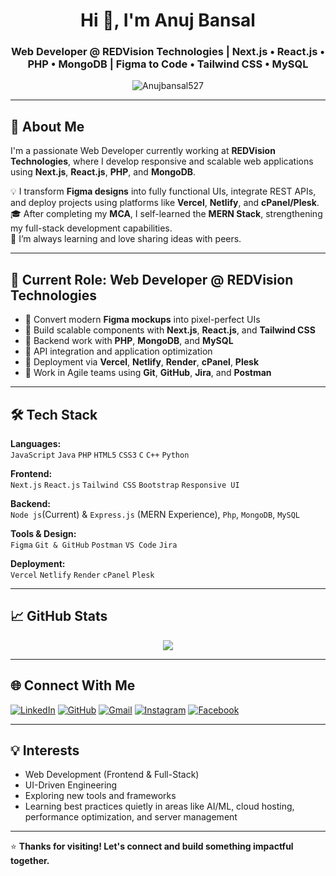 <h1 align="center">Hi 👋, I'm Anuj Bansal</h1>
<h3 align="center">Web Developer @ REDVision Technologies | Next.js • React.js • PHP • MongoDB | Figma to Code • Tailwind CSS • MySQL</h3>

<p align="center">
  <img src="https://komarev.com/ghpvc/?username=Anujbansal527&label=Profile%20views&color=0e75b6&style=flat" alt="Anujbansal527" />
</p>

---

## 🚀 About Me

I'm a passionate Web Developer currently working at **REDVision Technologies**, where I develop responsive and scalable web applications using **Next.js**, **React.js**, **PHP**, and **MongoDB**.

💡 I transform **Figma designs** into fully functional UIs, integrate REST APIs, and deploy projects using platforms like **Vercel**, **Netlify**, and **cPanel/Plesk**.  
🎓 After completing my **MCA**, I self-learned the **MERN Stack**, strengthening my full-stack development capabilities.  
🧠 I’m always learning and love sharing ideas with peers.  

---

## 💼 Current Role: Web Developer @ REDVision Technologies

- 🔹 Convert modern **Figma mockups** into pixel-perfect UIs  
- 🔹 Build scalable components with **Next.js**, **React.js**, and **Tailwind CSS**  
- 🔹 Backend work with **PHP**, **MongoDB**, and **MySQL**  
- 🔹 API integration and application optimization  
- 🔹 Deployment via **Vercel**, **Netlify**, **Render**, **cPanel**, **Plesk**  
- 🔹 Work in Agile teams using **Git**, **GitHub**, **Jira**, and **Postman**

---

## 🛠️ Tech Stack

**Languages:**  
`JavaScript` `Java` `PHP` `HTML5` `CSS3` `C` `C++` `Python`

**Frontend:**  
`Next.js` `React.js` `Tailwind CSS` `Bootstrap` `Responsive UI`

**Backend:**  
`Node js`(Current)  & `Express.js` (MERN Experience), `Php`, `MongoDB`, `MySQL`

**Tools & Design:**  
`Figma` `Git & GitHub` `Postman` `VS Code` `Jira`

**Deployment:**  
`Vercel` `Netlify` `Render` `cPanel` `Plesk`

---

## 📈 GitHub Stats

<p align="center">
  <!--<img src="https://github-readme-stats.vercel.app/api?username=Anujbansal527&show_icons=true&theme=github_dark" alt="Anuj Bansal GitHub Stats" />-->
  <img src="https://github-readme-stats.vercel.app/api/top-langs/?username=Anujbansal527&layout=compact&theme=github_dark" />
</p>

---

## 🌐 Connect With Me

<p align="left">
  <a href="https://www.linkedin.com/in/anujbansal527" target="_blank"><img src="https://img.shields.io/badge/LinkedIn-blue?logo=linkedin&logoColor=white" alt="LinkedIn"/></a>
  <a href="https://github.com/Anujbansal527" target="_blank"><img src="https://img.shields.io/badge/GitHub-black?logo=github&logoColor=white" alt="GitHub"/></a>
  <a href="mailto:anujbansal527@gmail.com"><img src="https://img.shields.io/badge/Gmail-red?logo=gmail&logoColor=white" alt="Gmail"/></a>
  <a href="https://www.instagram.com/anujbansal527/" target="_blank"><img src="https://img.shields.io/badge/Instagram-pink?logo=instagram&logoColor=white" alt="Instagram"/></a>
  <a href="https://www.facebook.com/anujbansal527" target="_blank"><img src="https://img.shields.io/badge/Facebook-1877F2?logo=facebook&logoColor=white" alt="Facebook"/></a>
</p>

---

## 💡 Interests

- Web Development (Frontend & Full-Stack)
- UI-Driven Engineering
- Exploring new tools and frameworks
- Learning best practices quietly in areas like AI/ML, cloud hosting, performance optimization, and server management

---

⭐ **Thanks for visiting! Let's connect and build something impactful together.**
